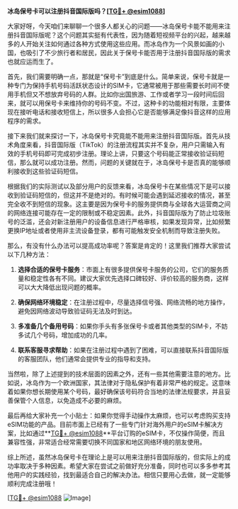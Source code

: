 **冰岛保号卡可以注册抖音国际版吗？[[TG💪+ @esim1088](https://t.me/s/esim1088)]**

大家好呀，今天咱们来聊聊一个很多人都关心的问题——冰岛保号卡能不能用来注册抖音国际版呢？这个问题其实挺有代表性，因为随着短视频平台的兴起，越来越多的人开始关注如何通过各种方式使用这些应用。而冰岛作为一个风景如画的小国，也吸引了不少旅行者和居民，因此关于保号卡能否用于注册抖音国际版的需求也就应运而生了。

首先，我们需要明确一点，那就是“保号卡”到底是什么。简单来说，保号卡就是一种专门为保持手机号码活跃状态设计的SIM卡，它通常被用于那些需要长时间不使用手机但又不想放弃号码的人群。比如你出国旅游、工作或者学习一段时间后回来，就可以用保号卡来维持你的号码不变。不过，这种卡的功能相对有限，主要体现在接听电话和接收短信上，所以很多人会担心它是否能够满足像抖音这样的应用程序的需求。

接下来我们就来探讨一下，冰岛保号卡究竟能不能用来注册抖音国际版。首先从技术角度来看，抖音国际版（TikTok）的注册流程其实并不复杂，用户只需输入有效的手机号码即可完成初步注册。理论上讲，只要这个号码能正常接收验证码短信，那么就可以成功注册。然而，问题的关键就在于，冰岛保号卡是否真的能够顺利接收到这些验证码短信。

根据我们的实际测试以及部分用户的反馈来看，冰岛保号卡在某些情况下是可以接收到验证码短信的，但这并不是绝对的。有时候可能会遇到延迟接收的情况，甚至完全收不到短信的现象。这主要是因为保号卡的服务提供商与全球各大运营商之间的网络连接可能存在一定的限制或不稳定因素。此外，抖音国际版为了防止垃圾账号的泛滥，还会对新注册用户的设备信息进行严格审核，如果发现异常，比如频繁更换IP地址或者使用非主流设备登录，都有可能触发安全机制而导致注册失败。

那么，有没有什么办法可以提高成功率呢？答案是肯定的！这里我们推荐大家尝试以下几种方法：

1. **选择合适的保号卡服务**：市面上有很多提供保号卡服务的公司，它们的服务质量和稳定性各有不同。建议大家优先选择口碑较好、评价较高的服务商，这样可以大大降低出现问题的概率。
   
2. **确保网络环境稳定**：在注册过程中，尽量选择信号强、网络流畅的地方操作，避免因网络波动导致验证码无法及时到达。

3. **多准备几个备用号码**：如果你手头有多张保号卡或者其他类型的SIM卡，不妨多试几个号码，增加成功的几率。

4. **联系客服寻求帮助**：如果在注册过程中遇到了困难，可以直接联系抖音国际版的客服团队，他们通常会提供专业的指导和支持。

当然啦，除了上述提到的技术层面的因素之外，还有一些其他需要注意的地方。比如说，冰岛作为一个欧洲国家，其法律对于隐私保护有着非常严格的规定。这意味着如果你想长期使用某个号码，最好确保该号码符合当地的法律法规要求，并且妥善保管个人信息，以免造成不必要的麻烦。

最后再给大家补充一个小贴士：如果你觉得手动操作太麻烦，也可以考虑购买支持eSIM功能的产品。目前市面上已经有了一些专门针对海外用户的eSIM卡解决方案，比如通过**[TG💪+ @esim1088](https://t.me/s/esim1088)**平台订购的eSIM卡，不仅操作简便，而且兼容性强，非常适合经常需要切换不同国家和地区网络环境的朋友使用。

综上所述，虽然冰岛保号卡在理论上是可以用来注册抖音国际版的，但实际上的成功率取决于多种因素。希望大家在尝试之前做好充分准备，同时也可以多多参考其他用户的实践经验，找到最适合自己的解决办法。相信只要用心去做，就一定能够顺利完成注册哦！

[[TG💪+ @esim1088](https://t.me/s/esim1088) ![Image](https://i.postimg.cc/4NQfJmqS/Snipaste-2025-05-13-00-14-12.png)]